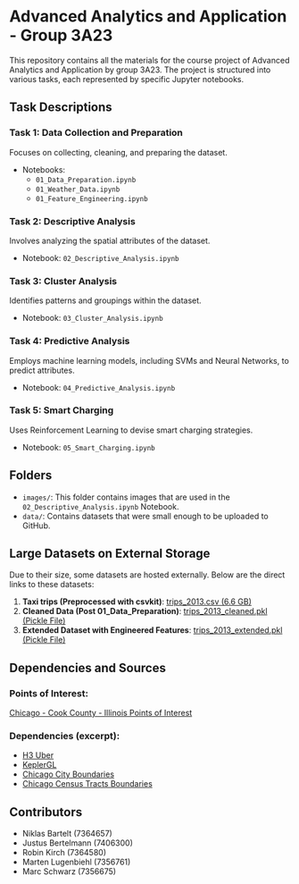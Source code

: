 # Advanced Analytics and Application - Group 3A23

This repository contains all the materials for the course project of Advanced Analytics and Application by group 3A23. The project is structured into various tasks, each represented by specific Jupyter notebooks.

## Task Descriptions

### Task 1: Data Collection and Preparation
Focuses on collecting, cleaning, and preparing the dataset.
- Notebooks:
  - `01_Data_Preparation.ipynb`
  - `01_Weather_Data.ipynb`
  - `01_Feature_Engineering.ipynb`

### Task 2: Descriptive Analysis
Involves analyzing the spatial attributes of the dataset.
- Notebook: `02_Descriptive_Analysis.ipynb`

### Task 3: Cluster Analysis
Identifies patterns and groupings within the dataset.
- Notebook: `03_Cluster_Analysis.ipynb`

### Task 4: Predictive Analysis
Employs machine learning models, including SVMs and Neural Networks, to predict attributes.
- Notebook: `04_Predictive_Analysis.ipynb`

### Task 5: Smart Charging
Uses Reinforcement Learning to devise smart charging strategies.
- Notebook: `05_Smart_Charging.ipynb`

## Folders

- `images/`: This folder contains images that are used in the `02_Descriptive_Analysis.ipynb` Notebook.
- `data/`: Contains datasets that were small enough to be uploaded to GitHub.

## Large Datasets on External Storage

Due to their size, some datasets are hosted externally. Below are the direct links to these datasets:

1. **Taxi trips (Preprocessed with csvkit)**: [trips_2013.csv (6.6 GB)](https://uni-koeln.sciebo.de/s/oLHNxKNQonYZ0ni)
2. **Cleaned Data (Post 01_Data_Preparation)**: [trips_2013_cleaned.pkl (Pickle File)](https://drive.google.com/file/d/1-JKoPDeOQlPEEdPcv1KjuLVnOWvAa8b6/view?usp=drive_link)
3. **Extended Dataset with Engineered Features**: [trips_2013_extended.pkl (Pickle File)](https://drive.google.com/file/d/1ErAVEImiATQ3rbXSj5wrbPjT0ouyKseg/view?usp=drive_link)

## Dependencies and Sources

### Points of Interest:

[Chicago - Cook County - Illinois Points of Interest](https://mygeodata.cloud/data/download/osm/points-of-interest/united-states-of-america--illinois/cook-county/chicago)

### Dependencies (excerpt):

- [H3 Uber](https://h3geo.org/)
- [KeplerGL](https://kepler.gl/)
- [Chicago City Boundaries](https://data.cityofchicago.org/Facilities-Geographic-Boundaries/Boundaries-City/ewy2-6yfk)
- [Chicago Census Tracts Boundaries](https://data.cityofchicago.org/Facilities-Geographic-Boundaries/Boundaries-Census-Tracts-2010/5jrd-6zik)

## Contributors
- Niklas Bartelt (7364657)
- Justus Bertelmann (7406300)
- Robin Kirch (7364580)
- Marten Lugenbiehl (7356761)
- Marc Schwarz (7356675)
